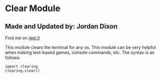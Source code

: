 # Clear Module
## Made and Updated by: Jordan Dixon

Find me on [repl.it](https://repl.it/@JordanDixon1)

This module clears the terminal for any os. This module can be very helpful when making text-based games, console commands, etc. The syntax is as follows:
```python3
import clearing
clearing.clear()
```